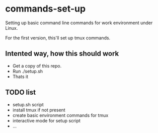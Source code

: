 # commands-set-up
Setting up basic command line commands for work environment under Linux.

For the first version, this'll set up tmux commands.

## Intented way, how this should work
* Get a copy of this repo.
* Run ./setup.sh
* Thats it

## TODO list
* setup.sh script
 * install tmux if not present
* create basic environment commands for tmux
* interactive mode for setup script
* ...
